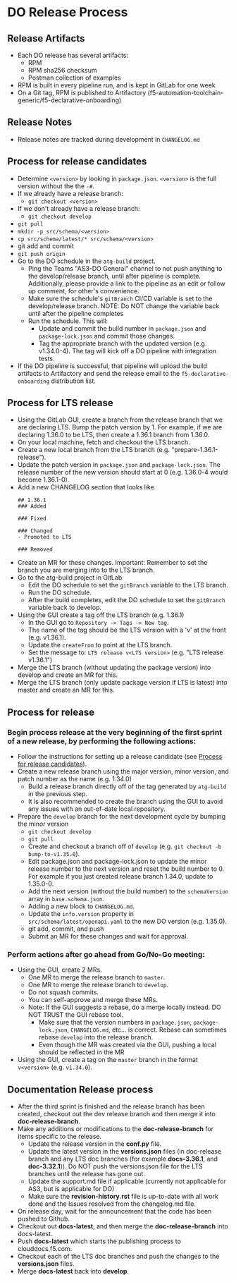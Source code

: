 # DO Release Process

## Release Artifacts
* Each DO release has several artifacts:
  * RPM
  * RPM sha256 checksum
  * Postman collection of examples
* RPM is built in every pipeline run, and is kept in GitLab for one week
* On a Git tag, RPM is published to Artifactory (f5-automation-toolchain-generic/f5-declarative-onboarding)

## Release Notes
* Release notes are tracked during development in `CHANGELOG.md`

## Process for release candidates
* Determine `<version>` by looking in `package.json`. `<version>` is the full version without the the `-#`.
* If we already have a release branch:
  * `git checkout <version>`
* If we don't already have a release branch:
  * `git checkout develop`
* `git pull`
* `mkdir -p src/schema/<version>`
* `cp src/schema/latest/* src/schema/<version>`
* git add and commit
* `git push origin`
* Go to the DO schedule in the `atg-build` project.
  * Ping the Teams "AS3-DO General" channel to not push anything to the develop/release branch, until after pipeline is complete. Additionally, please provide a link to the pipeline as an edit or follow up comment, for other's convenience.
  * Make sure the schedule's `gitBranch` CI/CD variable is set to the develop/release branch. NOTE: Do NOT change the variable back until after the pipeline completes
  * Run the schedule. This will:
    * Update and commit the build number in `package.json` and `package-lock.json` and commit those changes.
    * Tag the appropriate branch with the updated version (e.g. v1.34.0-4). The tag will kick off a DO pipeline with integration tests.
* If the DO pipeline is successful, that pipeline will upload the build artifacts to Artifactory and send the release email to the `f5-declarative-onboarding` distribution list.

## Process for LTS release
* Using the GitLab GUI, create a branch from the release branch that we are declaring LTS. Bump the patch version by 1. For example, if we are declaring 1.36.0 to be LTS, then create a 1.36.1 branch from 1.36.0.
* On your local machine, fetch and checkout the LTS branch.
* Create a new local branch from the LTS branch (e.g. "prepare-1.36.1-release").
* Update the patch version in `package.json` and `package-lock.json`.  The release number of the new version should start at 0 (e.g. 1.36.0-4 would become 1.36.1-0).
* Add a new CHANGELOG section that looks like
    ```
    ## 1.36.1
    ### Added

    ### Fixed

    ### Changed
    - Promoted to LTS

    ### Removed
    ```
* Create an MR for these changes. Important: Remember to set the branch you are merging into to the LTS branch.
* Go to the atg-build project in GitLab
  * Edit the DO schedule to set the `gitBranch` variable to the LTS branch.
  * Run the DO schedule.
  * After the build completes, edit the DO schedule to set the `gitBranch` variable back to develop.
* Using the GUI create a tag off the LTS branch (e.g. 1.36.1)
  * In the GUI go to `Repository -> Tags -> New tag`.
  * The name of the tag should be the LTS version with a 'v' at the front (e.g. v1.36.1).
  * Update the `createFrom` to point at the LTS branch.
  * Set the message to: `LTS release v<LTS version>` (e.g. "LTS release v1.36.1")
* Merge the LTS branch (without updating the package version) into develop and create an MR for this.
* Merge the LTS branch (only update package version if LTS is latest) into master and create an MR for this.

## Process for release
### Begin process release at the very beginning of the first sprint of a new release, by performing the following actions:
* Follow the instructions for setting up a release candidate (see [Process for release candidates](#Process-for-release-candidates)).
* Create a new release branch using the major version, minor version, and patch number as the name (e.g. 1.34.0)
  * Build a release branch directly off of the tag generated by `atg-build` in the previous step.
  * It is also recommended to create the branch using the GUI to avoid any issues with an out-of-date local repository.
* Prepare the `develop` branch for the next development cycle by bumping the minor version
  * `git checkout develop`
  * `git pull`
  * Create and checkout a branch off of `develop` (e.g. `git checkout -b bump-to-v1.35.0`).
  * Edit package.json and package-lock.json to update the minor release number to the next version and reset the build number to 0. For example if you just created release branch 1.34.0, update to 1.35.0-0.
  * Add the next version (without the build number) to the `schemaVersion` array in `base.schema.json`.
  * Adding a new block to `CHANGELOG.md`.
  * Update the `info.version` property in `src/schema/latest/openapi.yaml` to the new DO version (e.g. 1.35.0).
  * git add, commit, and push
  * Submit an MR for these changes and wait for approval.

### Perform actions after go ahead from Go/No-Go meeting:
* Using the GUI, create 2 MRs.
  * One MR to merge the release branch to `master`.
  * One MR to merge the release branch to `develop`.
  * Do not squash commits.
  * You can self-approve and merge these MRs.
  * Note: If the GUI suggests a rebase, do a merge locally instead. DO NOT TRUST the GUI rebase tool.
    * Make sure that the version numbers in `package.json`, `package-lock.json`, `CHANGELOG.md`, etc... is correct. Rebase can sometimes rebase `develop` into the release branch.
    * Even though the MR was created via the GUI, pushing a local should be reflected in the MR
* Using the GUI, create a tag on the `master` branch in the format `v<version>` (e.g. `v1.34.0`).

## Documentation Release process
* After the third sprint is finished and the release branch has been created, checkout out the dev release branch and then merge it into **doc-release-branch**.
* Make any additions or modifications to the **doc-release-branch** for items specific to the release.
  * Update the release version in the **conf.py** file.
  * Update the latest version in the **versions.json** files (in doc-release branch and any LTS doc branches (for example **docs-3.36.1**, and **doc-3.32.1**)). Do NOT push the versions.json file for the LTS branches until the release has gone out.
  * Update the support.md file if applicable (currently not applicable for AS3, but is applicable for DO)
  * Make sure the **revision-history.rst** file is up-to-date with all work done and the Issues resolved from the changelog.md file.
* On release day, wait for the announcement that the code has been pushed to Github.
* Checkout out **docs-latest**, and then merge the **doc-release-branch** into docs-latest.
* Push **docs-latest** which starts the publishing process to clouddocs.f5.com.
* Checkout each of the LTS doc branches and push the changes to the **versions.json** files.
* Merge **docs-latest** back into **develop**.
